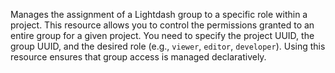 Manages the assignment of a Lightdash group to a specific role within a project. This resource allows you to control the permissions granted to an entire group for a given project. You need to specify the project UUID, the group UUID, and the desired role (e.g., `viewer`, `editor`, `developer`). Using this resource ensures that group access is managed declaratively.
